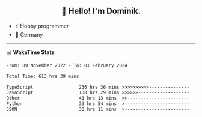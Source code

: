 <h2 align="center">👋 Hello! I'm Dominik.</h2>

- ⚡ Hobby programmer
- 📍 Germany

---
📊 **WakaTime Stats**
<!--START_SECTION:waka-->

```txt
From: 09 November 2022 - To: 01 February 2024

Total Time: 613 hrs 39 mins

TypeScript                 236 hrs 36 mins >>>>>>>>>>---------------   38.56 %
JavaScript                 138 hrs 29 mins >>>>>>-------------------   22.57 %
Other                      41 hrs 13 mins  >>-----------------------   06.72 %
Python                     33 hrs 54 mins  >------------------------   05.52 %
JSON                       33 hrs 11 mins  >------------------------   05.41 %
```

<!--END_SECTION:waka-->
